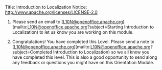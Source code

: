 Title:     Introduction to Localization
Notice: http://www.apache.org/licenses/LICENSE-2.0

1. Please send an email to [L10N@openoffice.apache.org](mailto:L10N@openoffice.apache.org?subject=Starting Introduction to Localization) to let us know you are working on this module.

1. Congratulations!  You have completed this Level. Please send a note to [L10N@openoffice.apache.org](mailto:L10N@openoffice.apache.org?subject=Completed Introduction to Localization) so we all know you have completed this level. This is also a good opportunity to send along any feedback or questions you might have on this Orientation Module.
